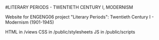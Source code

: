 #LITERARY PERIODS - TWENTIETH CENTURY I, MODERNISM

Website for ENGENG06 project "Literary Periods": Twentieth Century I - Modernism (1901-1945)

HTML in /views
CSS in /public/stylesheets
JS in /public/scripts
